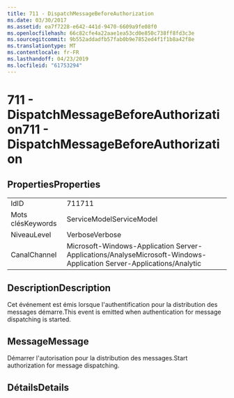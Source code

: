 ```yaml
---
title: 711 - DispatchMessageBeforeAuthorization
ms.date: 03/30/2017
ms.assetid: ea7f7228-e642-441d-9470-6609a9fe08f0
ms.openlocfilehash: 66c82cfe4a22aae1ea53cd0e850c738ff8fd3c3e
ms.sourcegitcommit: 9b552addadfb57fab0b9e7852ed4f1f1b8a42f8e
ms.translationtype: MT
ms.contentlocale: fr-FR
ms.lasthandoff: 04/23/2019
ms.locfileid: "61753294"
---
```

# <a name="711---dispatchmessagebeforeauthorization"></a><span data-ttu-id="241f3-102">711 - DispatchMessageBeforeAuthorization</span><span class="sxs-lookup"><span data-stu-id="241f3-102">711 - DispatchMessageBeforeAuthorization</span></span>
## <a name="properties"></a><span data-ttu-id="241f3-103">Properties</span><span class="sxs-lookup"><span data-stu-id="241f3-103">Properties</span></span>  
  
|||  
|-|-|  
|<span data-ttu-id="241f3-104">Id</span><span class="sxs-lookup"><span data-stu-id="241f3-104">ID</span></span>|<span data-ttu-id="241f3-105">711</span><span class="sxs-lookup"><span data-stu-id="241f3-105">711</span></span>|  
|<span data-ttu-id="241f3-106">Mots clés</span><span class="sxs-lookup"><span data-stu-id="241f3-106">Keywords</span></span>|<span data-ttu-id="241f3-107">ServiceModel</span><span class="sxs-lookup"><span data-stu-id="241f3-107">ServiceModel</span></span>|  
|<span data-ttu-id="241f3-108">Niveau</span><span class="sxs-lookup"><span data-stu-id="241f3-108">Level</span></span>|<span data-ttu-id="241f3-109">Verbose</span><span class="sxs-lookup"><span data-stu-id="241f3-109">Verbose</span></span>|  
|<span data-ttu-id="241f3-110">Canal</span><span class="sxs-lookup"><span data-stu-id="241f3-110">Channel</span></span>|<span data-ttu-id="241f3-111">Microsoft-Windows-Application Server-Applications/Analyse</span><span class="sxs-lookup"><span data-stu-id="241f3-111">Microsoft-Windows-Application Server-Applications/Analytic</span></span>|  
  
## <a name="description"></a><span data-ttu-id="241f3-112">Description</span><span class="sxs-lookup"><span data-stu-id="241f3-112">Description</span></span>  
 <span data-ttu-id="241f3-113">Cet événement est émis lorsque l'authentification pour la distribution des messages démarre.</span><span class="sxs-lookup"><span data-stu-id="241f3-113">This event is emitted when authentication for message dispatching is started.</span></span>  
  
## <a name="message"></a><span data-ttu-id="241f3-114">Message</span><span class="sxs-lookup"><span data-stu-id="241f3-114">Message</span></span>  
 <span data-ttu-id="241f3-115">Démarrer l'autorisation pour la distribution des messages.</span><span class="sxs-lookup"><span data-stu-id="241f3-115">Start authorization for message dispatching.</span></span>  
  
## <a name="details"></a><span data-ttu-id="241f3-116">Détails</span><span class="sxs-lookup"><span data-stu-id="241f3-116">Details</span></span>

